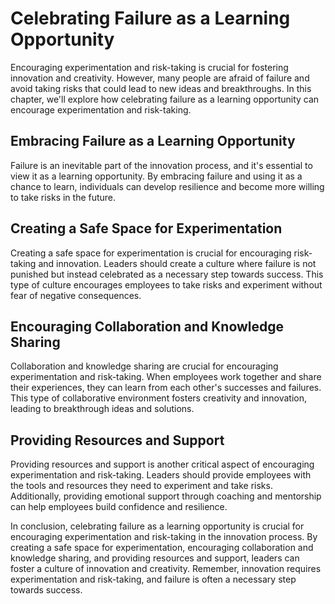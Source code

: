 Celebrating Failure as a Learning Opportunity
======================================================================================================

Encouraging experimentation and risk-taking is crucial for fostering innovation and creativity. However, many people are afraid of failure and avoid taking risks that could lead to new ideas and breakthroughs. In this chapter, we'll explore how celebrating failure as a learning opportunity can encourage experimentation and risk-taking.

Embracing Failure as a Learning Opportunity
-------------------------------------------

Failure is an inevitable part of the innovation process, and it's essential to view it as a learning opportunity. By embracing failure and using it as a chance to learn, individuals can develop resilience and become more willing to take risks in the future.

Creating a Safe Space for Experimentation
-----------------------------------------

Creating a safe space for experimentation is crucial for encouraging risk-taking and innovation. Leaders should create a culture where failure is not punished but instead celebrated as a necessary step towards success. This type of culture encourages employees to take risks and experiment without fear of negative consequences.

Encouraging Collaboration and Knowledge Sharing
-----------------------------------------------

Collaboration and knowledge sharing are crucial for encouraging experimentation and risk-taking. When employees work together and share their experiences, they can learn from each other's successes and failures. This type of collaborative environment fosters creativity and innovation, leading to breakthrough ideas and solutions.

Providing Resources and Support
-------------------------------

Providing resources and support is another critical aspect of encouraging experimentation and risk-taking. Leaders should provide employees with the tools and resources they need to experiment and take risks. Additionally, providing emotional support through coaching and mentorship can help employees build confidence and resilience.

In conclusion, celebrating failure as a learning opportunity is crucial for encouraging experimentation and risk-taking in the innovation process. By creating a safe space for experimentation, encouraging collaboration and knowledge sharing, and providing resources and support, leaders can foster a culture of innovation and creativity. Remember, innovation requires experimentation and risk-taking, and failure is often a necessary step towards success.
